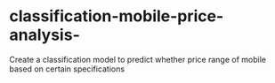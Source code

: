 # classification-mobile-price-analysis-
Create a classification model to predict whether price range of mobile based on certain specifications
